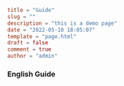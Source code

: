 ```toml
title = "Guide"
slug = ""
description = "this is a demo page"
date = "2022-05-10 18:05:07"
template = "page.html"
draft = false
comment = true
author = "admin"
```

### English Guide
